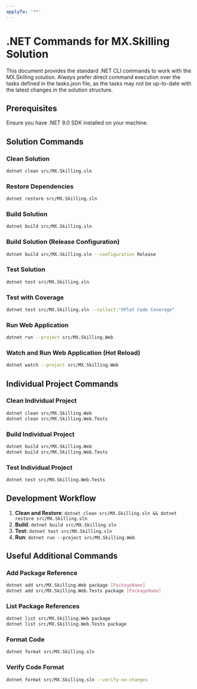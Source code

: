 ```yaml
---
applyTo: '**'
---
```


# .NET Commands for MX.Skilling Solution

This document provides the standard .NET CLI commands to work with the MX.Skilling solution. *Always* prefer direct command execution over the tasks defined in the tasks.json file, as the tasks may not be up-to-date with the latest changes in the solution structure.

## Prerequisites

Ensure you have .NET 9.0 SDK installed on your machine.

## Solution Commands

### Clean Solution
```bash
dotnet clean src/MX.Skilling.sln
```

### Restore Dependencies
```bash
dotnet restore src/MX.Skilling.sln
```

### Build Solution
```bash
dotnet build src/MX.Skilling.sln
```

### Build Solution (Release Configuration)
```bash
dotnet build src/MX.Skilling.sln --configuration Release
```

### Test Solution
```bash
dotnet test src/MX.Skilling.sln
```

### Test with Coverage
```bash
dotnet test src/MX.Skilling.sln --collect:"XPlat Code Coverage"
```

### Run Web Application
```bash
dotnet run --project src/MX.Skilling.Web
```

### Watch and Run Web Application (Hot Reload)
```bash
dotnet watch --project src/MX.Skilling.Web
```

## Individual Project Commands

### Clean Individual Project
```bash
dotnet clean src/MX.Skilling.Web
dotnet clean src/MX.Skilling.Web.Tests
```

### Build Individual Project
```bash
dotnet build src/MX.Skilling.Web
dotnet build src/MX.Skilling.Web.Tests
```

### Test Individual Project
```bash
dotnet test src/MX.Skilling.Web.Tests
```

## Development Workflow

1. **Clean and Restore**: `dotnet clean src/MX.Skilling.sln && dotnet restore src/MX.Skilling.sln`
2. **Build**: `dotnet build src/MX.Skilling.sln`
3. **Test**: `dotnet test src/MX.Skilling.sln`
4. **Run**: `dotnet run --project src/MX.Skilling.Web`

## Useful Additional Commands

### Add Package Reference
```bash
dotnet add src/MX.Skilling.Web package [PackageName]
dotnet add src/MX.Skilling.Web.Tests package [PackageName]
```

### List Package References
```bash
dotnet list src/MX.Skilling.Web package
dotnet list src/MX.Skilling.Web.Tests package
```

### Format Code
```bash
dotnet format src/MX.Skilling.sln
```

### Verify Code Format
```bash
dotnet format src/MX.Skilling.sln --verify-no-changes
```
